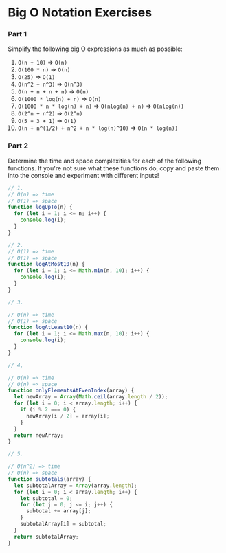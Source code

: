 # Big O Notation Exercises

### Part 1

Simplify the following big O expressions as much as possible:

1. `O(n + 10)`  => `O(n)`
2. `O(100 * n)` => `O(n)`
3. `O(25)` => `O(1)`
4. `O(n^2 + n^3)` => `O(n^3)`
5. `O(n + n + n + n)` => `O(n)`
6. `O(1000 * log(n) + n)`  => `O(n)`
7. `O(1000 * n * log(n) + n)`  => `O(nlog(n) + n)`  => `O(nlog(n))`
8. `O(2^n + n^2)`   => `O(2^n)`
9. `O(5 + 3 + 1)`   => `O(1)`
10. `O(n + n^(1/2) + n^2 + n * log(n)^10)` => `O(n * log(n))`

### Part 2

Determine the time and space complexities for each of the following functions. If you're not sure what these functions do, copy and paste them into the console and experiment with different inputs!

```js
// 1.
// O(n) => time
// O(1) => space
function logUpTo(n) {
  for (let i = 1; i <= n; i++) {
    console.log(i);
  }
}

// 2.
// O(1) => time
// O(1) => space
function logAtMost10(n) {
  for (let i = 1; i <= Math.min(n, 10); i++) {
    console.log(i);
  }
}

// 3.

// O(n) => time
// O(1) => space
function logAtLeast10(n) {
  for (let i = 1; i <= Math.max(n, 10); i++) {
    console.log(i);
  }
}

// 4.

// O(n) => time
// O(n) => space
function onlyElementsAtEvenIndex(array) {
  let newArray = Array(Math.ceil(array.length / 2));
  for (let i = 0; i < array.length; i++) {
    if (i % 2 === 0) {
      newArray[i / 2] = array[i];
    }
  }
  return newArray;
}

// 5.

// O(n^2) => time
// O(n) => space
function subtotals(array) {
  let subtotalArray = Array(array.length);
  for (let i = 0; i < array.length; i++) {
    let subtotal = 0;
    for (let j = 0; j <= i; j++) {
      subtotal += array[j];
    }
    subtotalArray[i] = subtotal;
  }
  return subtotalArray;
}
```
